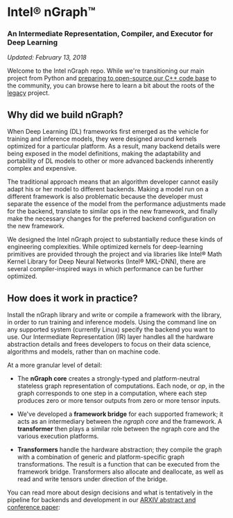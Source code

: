 # Intel® nGraph™ 

### An Intermediate Representation, Compiler, and Executor for Deep Learning

*Updated: February 13, 2018* 

Welcome to the Intel nGraph repo. While we're transitioning our main project 
from Python and [preparing to open-source our C++ code base] to the community, 
you can browse here to learn a bit about the roots of the [legacy] project.  


## Why did we build nGraph?

When Deep Learning (DL) frameworks first emerged as the vehicle for training and 
inference models, they were designed around kernels optimized for a particular 
platform. As a result, many backend details were being exposed in the model 
definitions, making the adaptability and portability of DL models to other or 
more advanced backends inherently complex and expensive.

The traditional approach means that an algorithm developer cannot easily adapt 
his or her model to different backends. Making a model run on a different 
framework is also problematic because the developer must separate the essence of 
the model from the performance adjustments made for the backend, translate to 
similar ops in the new framework, and finally make the necessary changes for 
the preferred backend configuration on the new framework.

We designed the Intel nGraph project to substantially reduce these kinds of 
engineering complexities. While optimized kernels for deep-learning primitives 
are provided through the project and via libraries like Intel® Math Kernel Library 
for Deep Neural Networks (Intel® MKL-DNN), there are several compiler-inspired 
ways in which performance can be further optimized. 


## How does it work in practice?

Install the nGraph library and write or compile a framework with the library, 
in order to run training and inference models. Using the command line on any 
supported system (currently Linux) specify the backend you want to use. Our 
Intermediate Representation (IR) layer handles all the hardware abstraction 
details and frees developers to focus on their data science, algorithms and 
models, rather than on machine code.

At a more granular level of detail: 

* The **nGraph core** creates a strongly-typed and platform-neutral stateless 
  graph representation of computations. Each node, or *op*, in the graph 
  corresponds to one step in a computation, where each step produces zero or 
  more tensor outputs from zero or more tensor inputs.

* We've developed a **framework bridge** for each supported framework; it acts 
  as an intermediary between the *ngraph core* and the framework. A **transformer** 
  then plays a similar role between the ngraph core and the various execution 
  platforms.

* **Transformers** handle the hardware abstraction; they compile the graph with 
  a combination of generic and platform-specific graph transformations. The 
  result is a function that can be executed from the framework bridge. 
  Transformers also allocate and deallocate, as well as read and write tensors 
  under direction of the bridge.
  
You can read more about design decisions and what is tentatively in the pipeline 
for backends and development in our [ARXIV abstract and conference paper]:


[preparing to open-source our C++ code base]:http://ngraph.nervanasys.com/docs/cpp/ 
[legacy]:legacy_README.md
[ARXIV abstract and conference paper]:https://arxiv.org/pdf/1801.08058.pdf
